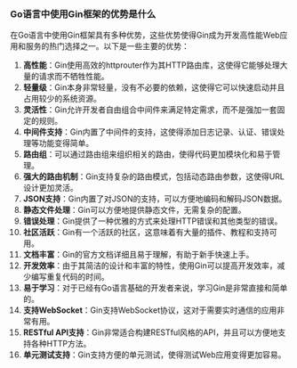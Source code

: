 ### Go语言中使用Gin框架的优势是什么

在Go语言中使用Gin框架具有多种优势，这些优势使得Gin成为开发高性能Web应用和服务的热门选择之一。以下是一些主要的优势：

1. **高性能**：Gin使用高效的httprouter作为其HTTP路由库，这使得它能够处理大量的请求而不牺牲性能。
2. **轻量级**：Gin本身非常轻量，没有不必要的依赖，这使得它可以快速启动并且占用较少的系统资源。
3. **灵活性**：Gin允许开发者自由组合中间件来满足特定需求，而不是强加一套固定的规则。
4. **中间件支持**：Gin内置了中间件的支持，这使得添加日志记录、认证、错误处理等功能变得简单。
5. **路由组**：可以通过路由组来组织相关的路由，使得代码更加模块化和易于管理。
6. **强大的路由机制**：Gin支持复杂的路由模式，包括动态路由参数，这使得URL设计更加灵活。
7. **JSON支持**：Gin内置了对JSON的支持，可以方便地编码和解码JSON数据。
8. **静态文件处理**：Gin可以方便地提供静态文件，无需复杂的配置。
9. **错误处理**：Gin提供了一种优雅的方式来处理HTTP错误和其他类型的错误。
10. **社区活跃**：Gin有一个活跃的社区，这意味着有大量的插件、教程和支持可用。
11. **文档丰富**：Gin的官方文档详细且易于理解，有助于新手快速上手。
12. **开发效率**：由于其简洁的设计和丰富的特性，使用Gin可以提高开发效率，减少编写重复代码的时间。
13. **易于学习**：对于已经有Go语言基础的开发者来说，学习Gin是非常直接和简单的。
14. **支持WebSocket**：Gin支持WebSocket协议，这对于需要实时通信的应用非常有用。
15. **RESTful API支持**：Gin非常适合构建RESTful风格的API，并且可以方便地支持各种HTTP方法。
16. **单元测试支持**：Gin支持方便的单元测试，使得测试Web应用变得更加容易。